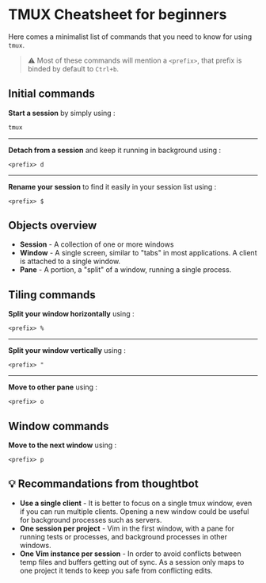 # TMUX Cheatsheet for beginners
Here comes a minimalist list of commands that you need to know for using
`tmux`.

> :warning: Most of these commands will mention a `<prefix>`, that prefix is
binded by default to `Ctrl+b`.


## Initial commands

**Start a session** by simply using :
```bash
tmux
```

---
**Detach from a session** and keep it running in background using :
```plaintext
<prefix> d
```

---
**Rename your session** to find it easily in your session list using :
```plaintext
<prefix> $
```

## Objects overview

- **Session** - A collection of one or more windows
- **Window** - A single screen, similar to "tabs" in most applications. A
    client is attached to a single window.
- **Pane** - A portion, a "split" of a window, running a single process.


## Tiling commands

**Split your window horizontally** using :
```plaintext
<prefix> %
```

---
**Split your window vertically** using :
```plaintext
<prefix> "
```

---
**Move to other pane** using :
```plaintext
<prefix> o
```

## Window commands

**Move to the next window** using :
```plaintext
<prefix> p
```


## :bulb: Recommandations from thoughtbot
- **Use a single client** - It is better to focus on a single tmux window, even
    if you can run multiple clients. Opening a new window could be useful for
    background processes such as servers.
- **One session per project** - Vim in the first window, with a pane for
    running tests or processes, and background processes in other windows.
- **One Vim instance per session** - In order to avoid conflicts between temp
    files and buffers getting out of sync. As a session only maps to one
    project it tends to keep you safe from conflicting edits.
